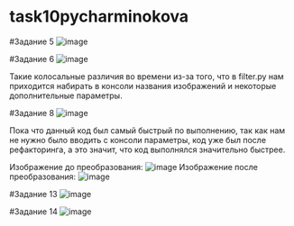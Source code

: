 # task10pycharminokova

#Задание 5
![image](https://user-images.githubusercontent.com/75745464/142763014-c9d46005-3888-445b-9bad-306fad43ef2d.png)

#Задание 6
![image](https://user-images.githubusercontent.com/75745464/142763051-23139372-bcce-4f79-a8a0-a11084c8391b.png)

Такие колосальные различия во времени из-за того, что в filter.py нам приходится набирать в консоли названия изображений и некоторые дополнительные параметры.

#Задание 8
![image](https://user-images.githubusercontent.com/75745464/142763291-5e79d63d-4547-4431-b22b-67abb890689b.png)

Пока что данный код был самый быстрый по выполнению, так как нам не нужно было вводить с консоли параметры, код уже был после рефакторинга, а это значит, что код выполнялся значительно быстрее.

Изображение до преобразования:
![image](https://user-images.githubusercontent.com/75745464/142763396-2b96c13f-765b-4807-93df-272b236c8a83.png)
Изображение после преобразования:
![image](https://user-images.githubusercontent.com/75745464/142763414-ab3218a0-18a9-4e63-8c9a-47106a4376d7.png)


#Задание 13
![image](https://user-images.githubusercontent.com/75745464/142763629-4bf888ca-1949-4397-8b25-f5bb90f9f83e.png)

#Задание 14
![image](https://user-images.githubusercontent.com/75745464/142766327-a20a6e8a-de32-44c1-ba51-c2000b6c602d.png)

